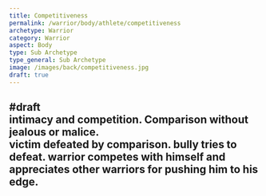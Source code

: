 ```yaml
---
title: Competitiveness
permalink: /warrior/body/athlete/competitiveness
archetype: Warrior
category: Warrior
aspect: Body
type: Sub Archetype
type_general: Sub Archetype
image: /images/back/competitiveness.jpg
draft: true
---
```

#draft   
intimacy and competition. Comparison without jealous or malice.   
victim defeated by comparison. bully tries to defeat. warrior competes with himself and appreciates other warriors for pushing him to his edge. 
---

